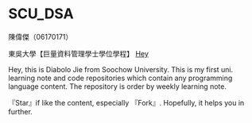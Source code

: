 # SCU_DSA

陳偉傑（06170171）

東吳大學【巨量資料管理學士學位學程】
[Hey](www.google.com)

Hey, this is Diabolo Jie from Soochow University.
This is my first uni. learning note and code repositories which contain any programming language content.
The repository is order by weekly learning note.

『Star』if like the content, especially 『Fork』.
Hopefully, it helps you in further.
